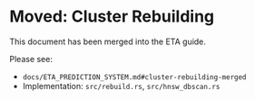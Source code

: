 # Moved: Cluster Rebuilding

This document has been merged into the ETA guide.

Please see:
- `docs/ETA_PREDICTION_SYSTEM.md#cluster-rebuilding-merged`
- Implementation: `src/rebuild.rs`, `src/hnsw_dbscan.rs`

